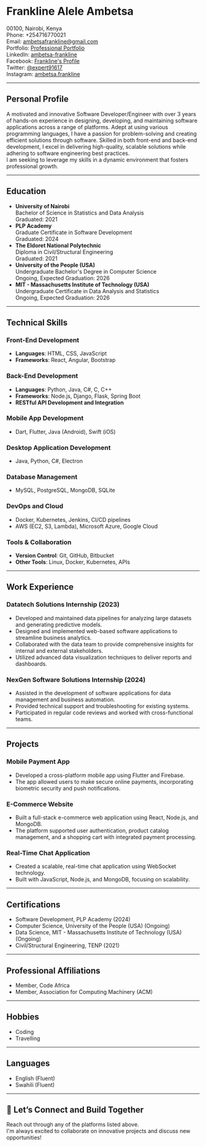 # Frankline Alele Ambetsa

00100, Nairobi, Kenya  
Phone: +254716770021  
Email: [ambetsafrankline@gmail.com](mailto:ambetsafrankline@gmail.com)  
Portfolio: [Professional Portfolio](https://frank2446-dotcom.github.io/my_portfolio_professional/)  
LinkedIn: [ambetsa-frankline](https://www.linkedin.com/in/ambetsa-frankline/)  
Facebook: [Frankline's Profile](https://www.facebook.com/profile.php?id=100081601457541&_rdc=1&_rdr)  
Twitter: [@expert91617](https://x.com/expert91617)  
Instagram: [ambetsa.frankline](https://www.instagram.com/ambetsa.frankline/)

---

## Personal Profile

A motivated and innovative Software Developer/Engineer with over 3 years of hands-on experience in designing, developing, and maintaining software applications across a range of platforms. Adept at using various programming languages, I have a passion for problem-solving and creating efficient solutions through software. Skilled in both front-end and back-end development, I excel in delivering high-quality, scalable solutions while adhering to software engineering best practices.  
I am seeking to leverage my skills in a dynamic environment that fosters professional growth.

---

## Education

- **University of Nairobi**  
  Bachelor of Science in Statistics and Data Analysis  
  Graduated: 2021  
- **PLP Academy**  
  Graduate Certificate in Software Development  
  Graduated: 2024  
- **The Eldoret National Polytechnic**  
  Diploma in Civil/Structural Engineering  
  Graduated: 2021  
- **University of the People (USA)**  
  Undergraduate Bachelor's Degree in Computer Science  
  Ongoing, Expected Graduation: 2026  
- **MIT - Massachusetts Institute of Technology (USA)**  
  Undergraduate Certificate in Data Analysis and Statistics  
  Ongoing, Expected Graduation: 2026

---

## Technical Skills

### Front-End Development

- **Languages**: HTML, CSS, JavaScript  
- **Frameworks**: React, Angular, Bootstrap

### Back-End Development

- **Languages**: Python, Java, C#, C, C++  
- **Frameworks**: Node.js, Django, Flask, Spring Boot  
- **RESTful API Development and Integration**

### Mobile App Development

- Dart, Flutter, Java (Android), Swift (iOS)

### Desktop Application Development

- Java, Python, C#, Electron

### Database Management

- MySQL, PostgreSQL, MongoDB, SQLite

### DevOps and Cloud

- Docker, Kubernetes, Jenkins, CI/CD pipelines  
- AWS (EC2, S3, Lambda), Microsoft Azure, Google Cloud

### Tools & Collaboration

- **Version Control**: Git, GitHub, Bitbucket  
- **Other Tools**: Linux, Docker, Kubernetes, APIs

---

## Work Experience

### **Datatech Solutions Internship** (2023)

- Developed and maintained data pipelines for analyzing large datasets and generating predictive models.  
- Designed and implemented web-based software applications to streamline business analytics.  
- Collaborated with the data team to provide comprehensive insights for internal and external stakeholders.  
- Utilized advanced data visualization techniques to deliver reports and dashboards.

### **NexGen Software Solutions Internship** (2024)

- Assisted in the development of software applications for data management and business automation.  
- Provided technical support and troubleshooting for existing systems.  
- Participated in regular code reviews and worked with cross-functional teams.

---

## Projects

### **Mobile Payment App**

- Developed a cross-platform mobile app using Flutter and Firebase.  
- The app allowed users to make secure online payments, incorporating biometric security and push notifications.

### **E-Commerce Website**

- Built a full-stack e-commerce web application using React, Node.js, and MongoDB.  
- The platform supported user authentication, product catalog management, and a shopping cart with integrated payment processing.

### **Real-Time Chat Application**

- Created a scalable, real-time chat application using WebSocket technology.  
- Built with JavaScript, Node.js, and MongoDB, focusing on scalability.

---

## Certifications

- Software Development, PLP Academy (2024)  
- Computer Science, University of the People (USA) (Ongoing)  
- Data Science, MIT - Massachusetts Institute of Technology (USA) (Ongoing)  
- Civil/Structural Engineering, TENP (2021)

---

## Professional Affiliations

- Member, Code Africa  
- Member, Association for Computing Machinery (ACM)

---

## Hobbies

- Coding  
- Travelling

---

## Languages

- English (Fluent)  
- Swahili (Fluent)

---

## 🚀 Let’s Connect and Build Together

Reach out through any of the platforms listed above.  
I'm always excited to collaborate on innovative projects and discuss new opportunities!
